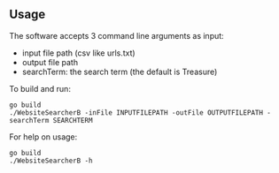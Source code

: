 ## Usage

The software accepts 3 command line arguments as input:
* input file path (csv like urls.txt)
* output file path
* searchTerm: the search term (the default is Treasure)

To build and run:

    go build
    ./WebsiteSearcherB -inFile INPUTFILEPATH -outFile OUTPUTFILEPATH -searchTerm SEARCHTERM

For help on usage:

    go build
    ./WebsiteSearcherB -h
